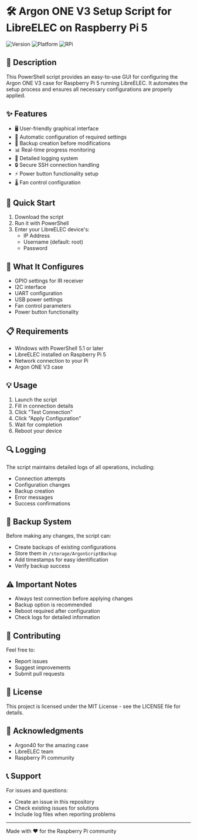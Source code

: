 # 🛠️ Argon ONE V3 Setup Script for LibreELEC on Raspberry Pi 5

![Version](https://img.shields.io/badge/version-1.2.0-blue)
![Platform](https://img.shields.io/badge/platform-LibreELEC-green)
![RPi](https://img.shields.io/badge/device-Raspberry%20Pi%205-red)

## 📝 Description

This PowerShell script provides an easy-to-use GUI for configuring the Argon ONE V3 case for Raspberry Pi 5 running LibreELEC. It automates the setup process and ensures all necessary configurations are properly applied.

## ✨ Features

- 🖥️ User-friendly graphical interface
- 🔄 Automatic configuration of required settings
- 💾 Backup creation before modifications
- 📊 Real-time progress monitoring
- 📝 Detailed logging system
- 🔒 Secure SSH connection handling
- ⚡ Power button functionality setup
- 🌡️ Fan control configuration

## 🚀 Quick Start

1. Download the script
2. Run it with PowerShell
3. Enter your LibreELEC device's:
   - IP Address
   - Username (default: root)
   - Password

## 🔧 What It Configures

- GPIO settings for IR receiver
- I2C interface
- UART configuration
- USB power settings
- Fan control parameters
- Power button functionality

## 📋 Requirements

- Windows with PowerShell 5.1 or later
- LibreELEC installed on Raspberry Pi 5
- Network connection to your Pi
- Argon ONE V3 case

## 💡 Usage

1. Launch the script
2. Fill in connection details
3. Click "Test Connection"
4. Click "Apply Configuration"
5. Wait for completion
6. Reboot your device

## 🔍 Logging

The script maintains detailed logs of all operations, including:
- Connection attempts
- Configuration changes
- Backup creation
- Error messages
- Success confirmations

## 🛟 Backup System

Before making any changes, the script can:
- Create backups of existing configurations
- Store them in `/storage/ArgonScriptBackup`
- Add timestamps for easy identification
- Verify backup success

## ⚠️ Important Notes

- Always test connection before applying changes
- Backup option is recommended
- Reboot required after configuration
- Check logs for detailed information

## 🤝 Contributing

Feel free to:
- Report issues
- Suggest improvements
- Submit pull requests

## 📜 License

This project is licensed under the MIT License - see the LICENSE file for details.

## 🙏 Acknowledgments

- Argon40 for the amazing case
- LibreELEC team
- Raspberry Pi community

## 📞 Support

For issues and questions:
- Create an issue in this repository
- Check existing issues for solutions
- Include log files when reporting problems

---
Made with ❤️ for the Raspberry Pi community
